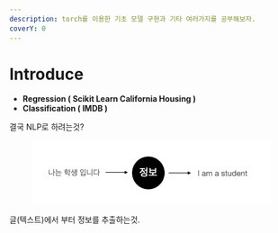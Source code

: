 ```yaml
---
description: torch를 이용한 기초 모델 구현과 기타 여러가지를 공부해보자.
coverY: 0
---
```


# Introduce

* **Regression ( Scikit Learn California Housing )**
* **Classification ( IMDB )**



결국 NLP로 하려는것?

<figure><img src="../.gitbook/assets/image (18).png" alt=""><figcaption></figcaption></figure>

글(텍스트)에서 부터 정보를 추출하는것.
